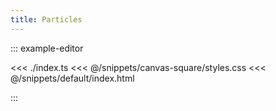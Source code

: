 ```yaml
---
title: Particles
---
```


::: example-editor

<<< ./index.ts
<<< @/snippets/canvas-square/styles.css
<<< @/snippets/default/index.html

:::
